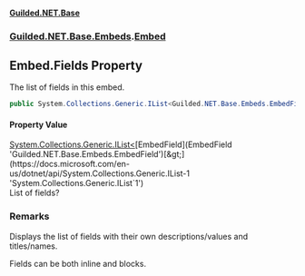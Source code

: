 
#### [Guilded.NET.Base](Guilded_NET_Base 'Guilded.NET.Base')
### [Guilded.NET.Base.Embeds](Guilded_NET_Base#Guilded_NET_Base_Embeds 'Guilded.NET.Base.Embeds').[Embed](Embed 'Guilded.NET.Base.Embeds.Embed')
## Embed.Fields Property

The list of fields in this embed.
```csharp
public System.Collections.Generic.IList<Guilded.NET.Base.Embeds.EmbedField> Fields { get; set; }
```


#### Property Value
[System.Collections.Generic.IList&lt;](https://docs.microsoft.com/en-us/dotnet/api/System.Collections.Generic.IList-1 'System.Collections.Generic.IList`1')[EmbedField](EmbedField 'Guilded.NET.Base.Embeds.EmbedField')[&gt;](https://docs.microsoft.com/en-us/dotnet/api/System.Collections.Generic.IList-1 'System.Collections.Generic.IList`1')  
List of fields?

### Remarks
  
Displays the list of fields with their own descriptions/values and titles/names.  
  
Fields can be both inline and blocks.